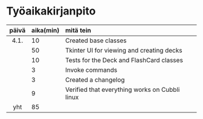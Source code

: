 # Työaikakirjanpito

| päivä | aika(min) | mitä tein  |
| :----:|:-----| :-----|
| 4.1.  | 10    | Created base classes |
|   | 50    | Tkinter UI for viewing and creating decks |
|   | 10    | Tests for the Deck and FlashCard classes |
|   | 3    | Invoke commands |
|   | 3    | Created a changelog |
|   | 9    | Verified that everything works on Cubbli linux |
| yht   | 85 | | 
